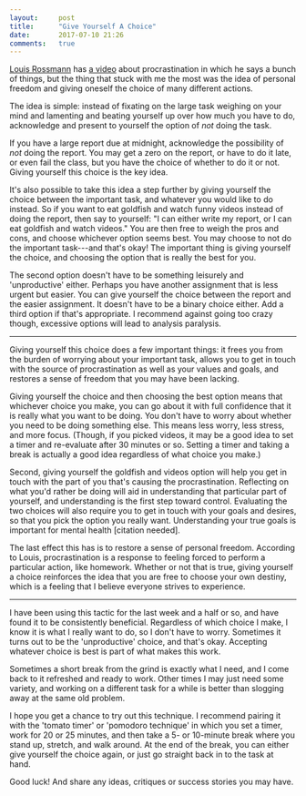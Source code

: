 ```yaml
---
layout:     post
title:      "Give Yourself A Choice"
date:       2017-07-10 21:26
comments:   true
---
```


[Louis Rossmann](https://www.youtube.com/user/rossmanngroup)
has [a video](https://www.youtube.com/watch?v=9UwOdFzPTH4) about procrastination
in which he says a bunch of things,
but the thing that stuck with me the most
was the idea of personal freedom and giving oneself the choice
of many different actions.

The idea is simple: instead of fixating on the large task
weighing on your mind and lamenting and beating yourself up
over how much you have to do,
acknowledge and present to yourself the option of _not_ doing the task.

If you have a large report due at midnight,
acknowledge the possibility of _not_ doing the report.
You may get a zero on the report, or have to do it late,
or even fail the class, but you have the choice of whether to do it or not.
Giving yourself this choice is the key idea.

It's also possible to take this idea a step further
by giving yourself the choice between the important task,
and whatever you would like to do instead.
So if you want to eat goldfish and watch funny videos
instead of doing the report, then say to yourself:
"I can either write my report, or I can eat goldfish and watch videos."
You are then free to weigh the pros and cons,
and choose whichever option seems best.
You may choose to not do the important task---and that's okay!
The important thing is giving yourself the choice,
and choosing the option that is really the best for you.

The second option doesn't have to be something leisurely
and 'unproductive' either.
Perhaps you have another assignment that is less urgent but easier.
You can give yourself the choice between the report and the easier assignment.
It doesn't have to be a binary choice either.
Add a third option if that's appropriate.
I recommend against going too crazy though,
excessive options will lead to analysis paralysis.

---

Giving yourself this choice does a few important things:
it frees you from the burden of worrying about your important task,
allows you to get in touch with the source of procrastination
as well as your values and goals,
and restores a sense of freedom that you may have been lacking.

Giving yourself the choice and then choosing the best option
means that whichever choice you make,
you can go about it with full confidence
that it is really what you want to be doing.
You don't have to worry about whether you need to be doing something else.
This means less worry, less stress, and more focus.
(Though, if you picked videos, it may be a good idea to set a timer
and re-evaluate after 30 minutes or so.
Setting a timer and taking a break is actually a good idea
regardless of what choice you make.)

Second, giving yourself the goldfish and videos option
will help you get in touch with the part of you that's causing the procrastination.
Reflecting on what you'd rather be doing will aid in understanding
that particular part of yourself,
and understanding is the first step toward control.
Evaluating the two choices will also require you
to get in touch with your goals and desires,
so that you pick the option you really want.
Understanding your true goals is important for mental health [citation needed].

The last effect this has is to restore a sense of personal freedom.
According to Louis, procrastination is a response
to feeling forced to perform a particular action, like homework.
Whether or not that is true, giving yourself a choice reinforces the idea
that you are free to choose your own destiny,
which is a feeling that I believe everyone strives to experience.

---

I have been using this tactic for the last week and a half or so,
and have found it to be consistently beneficial.
Regardless of which choice I make, I know it is what I really want to do,
so I don't have to worry.
Sometimes it turns out to be the 'unproductive' choice,
and that's okay.
Accepting whatever choice is best is part of what makes this work.

Sometimes a short break from the grind is exactly what I need,
and I come back to it refreshed and ready to work.
Other times I may just need some variety,
and working on a different task for a while
is better than slogging away at the same old problem.

I hope you get a chance to try out this technique.
I recommend pairing it with the 'tomato timer' or 'pomodoro technique'
in which you set a timer, work for 20 or 25 minutes,
and then take a 5- or 10-minute break where you stand up,
stretch, and walk around.
At the end of the break, you can either give yourself the choice again,
or just go straight back in to the task at hand.

Good luck!
And share any ideas, critiques or success stories you may have.
